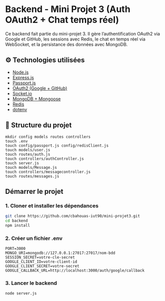 # Backend - Mini Projet 3 (Auth OAuth2 + Chat temps réel)

Ce backend fait partie du mini-projet 3. Il gère l’authentification OAuth2 via Google et GitHub, les sessions avec Redis, le chat en temps réel via WebSocket, et la persistance des données avec MongoDB.


## ⚙️ Technologies utilisées

- [Node.js](https://nodejs.org/)
- [Express.js](https://expressjs.com/)
- [Passport.js](http://www.passportjs.org/)
- [OAuth2 (Google + GitHub)](https://developers.google.com/identity)
- [Socket.io](https://socket.io/)
- [MongoDB + Mongoose](https://mongoosejs.com/)
- [Redis](https://redis.io/)
- [dotenv](https://github.com/motdotla/dotenv)

## 📁 Structure du projet

```
mkdir config models routes controllers
touch .env
touch config/passport.js config/redisClient.js
touch models/user.js
touch routes/auth.js
touch controllers/authController.js
touch server.js
touch models/Message.js
touch controllers/messagecontroller.js
touch routes/messages.js
```

##  Démarrer le projet

### 1. Cloner et installer les dépendances

```bash
git clone https://github.com/cbahouas-iut90/mini-projet3.git
cd backend
npm install
```

### 2. Créer un fichier .env

```
PORT=3000
MONGO_URI=mongodb://127.0.0.1:27017:27017/nom-bdd
SESSION_SECRET=votre-cle-secret
GOOGLE_CLIENT_ID=votre-client-id
GOOGLE_CLIENT_SECRET=votre-secret
GOOGLE_CALLBACK_URL=http://localhost:3000/auth/google/callback
```

### 3. Lancer le backend

```
node server.js
```

